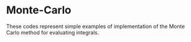 # Monte-Carlo
These codes represent simple examples of implementation of the Monte Carlo method for evaluating integrals.
